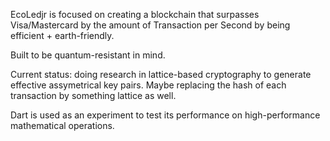 EcoLedjr is focused on creating a blockchain that surpasses Visa/Mastercard by the amount of Transaction per Second by being efficient + earth-friendly.

Built to be quantum-resistant in mind.

Current status: doing research in lattice-based cryptography to generate effective assymetrical key pairs.
Maybe replacing the hash of each transaction by something lattice as well.

Dart is used as an experiment to test its performance on high-performance mathematical operations.